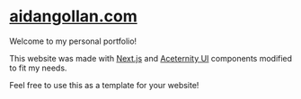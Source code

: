 # [aidangollan.com](https://aidangollan.com)

Welcome to my personal portfolio!

This website was made with [Next.js](https://nextjs.org/) and [Aceternity UI](https://ui.aceternity.com/) components modified to fit my needs.

Feel free to use this as a template for your website!